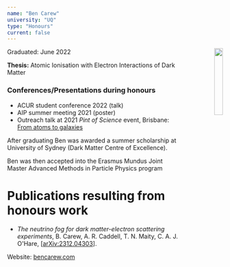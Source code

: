 ```yaml
---
name: "Ben Carew"
university: "UQ"
type: "Honours"
current: false
---
```


<div align="right" width="20%" style="border-style:transparent; border-width:25px;">
  <img align="right" width="20%" src="{{site.baseurl}}/images/students/BenCarew.jpg">
</div>

Graduated: June 2022

**Thesis:** Atomic Ionisation with Electron Interactions of Dark Matter

### Conferences/Presentations during honours

* ACUR student conference 2022 (talk)
* AIP summer meeting 2021 (poster)
* Outreach talk at 2021 _Pint of Science_ event, Brisbane: [From atoms to galaxies](https://pintofscience.com.au/event/from-atoms-to-galaxies)

After graduating Ben was awarded a summer scholarship at University of Sydney (Dark Matter Centre of Excellence).

Ben was then accepted into the Erasmus Mundus Joint Master Advanced Methods in Particle Physics program

# Publications resulting from honours work

* _The neutrino fog for dark matter-electron scattering experiments_, B. Carew, A. R. Caddell, T. N. Maity, C. A. J. O'Hare, [[arXiv:2312.04303](http://arxiv.org/abs/2312.04303)].

Website: [bencarew.com](https://www.bencarew.com/)
